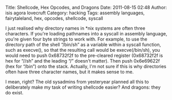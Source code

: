 Title: Shellcode, Hex Opcodes, and Dragons
Date: 2011-08-15 02:48
Author: isis agora lovecruft
Category: hacking
Tags: assembly languages, fairytaleland, hex, opcodes, shellcode, syscall

I just realised why directory names in \*nix systems are often three
characters. If you're loading pathnames into a syscall in assembly
language, you're given four byte strings to work with. For example, to
use the directory path of the shell “/bin/sh” as a variable within a
syscall function, such as execve(), so that the resulting call would be
execve(/bin/sh), you would need to push 0x68732f2f to the pre-cleared
register (0x68732f2f is hex for “//sh” and the leading “/” doesn't
matter). Then push 0x6e69622f (hex for “/bin”) onto the stack. Actually,
I'm not sure if this is why directories often have three character
names, but it makes sense to me.

I mean, right? The old sysadmins from yesteryear planned all this to
deliberately make my task of writing shellcode easier? And dragons: they
do exist.
